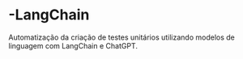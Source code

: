 # -LangChain
Automatização da criação de testes unitários utilizando modelos de linguagem com LangChain e ChatGPT.
